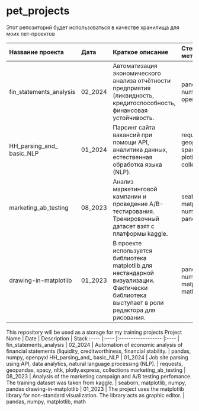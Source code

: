 # pet_projects
Этот репозиторий будет использоваться в качестве хранилища для моих пет-проектов

 Название проекта | Дата | Краткое описание | Стек и методы 
:---- |:---- |:------------------ |:---- |
 fin_statements_analysis | 02_2024 | Автоматизация экономического анализа отчётности предприятия (ликвидность, кредитоспособность, финансовая устойчивость. | pandas, numpy, openpyxl 
 HH_parsing_and_ basic_NLP | 01_2024 | Парсинг сайта вакансий при помощи API, аналитика данных, естественная обработка языка (NLP).  | requests, geopandas, spacy, nltk, plotly.express, collections 
 marketing_ab_testing | 08_2023 | Анализ маркетинговой кампании и проведение A/B-тестирования. Тренировочный датасет взят с платформы kaggle. | seaborn, matplotlib, numpy, pandas 
 drawing-in-matplotlib | 01_2023 | В проекте используется библиотека matplotlib для нестандарной визуализации. Фактически библиотека выступает в роли редактора для рисования. | pandas, numpy, matplotlib, math 



This repository will be used as a storage for my training projects
Project Name | Date | Description | Stack
:---- |:---- |:------------------ |:---- |
 fin_statements_analysis | 02_2024 | Automation of economic analysis of financial statements (liquidity, creditworthiness, financial stability. | pandas, numpy, openpyxl 
 HH_parsing_and_ basic_NLP | 01_2024 | Job site parsing using API, data analytics, natural language processing (NLP).  | requests, geopandas, spacy, nltk, plotly.express, collections 
 marketing_ab_testing | 08_2023 | Analysis of the marketing campaign and A/B testing perfomance. The training dataset was taken from kaggle. | seaborn, matplotlib, numpy, pandas 
 drawing-in-matplotlib | 01_2023 | The project uses the matplotlib library for non-standard visualization. The library acts as graphic editor. | pandas, numpy, matplotlib, math 

